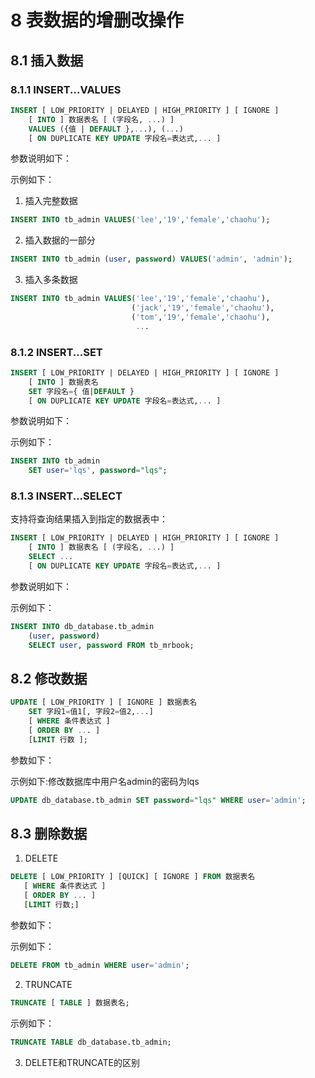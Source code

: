 # 8 表数据的增删改操作

## 8.1 插入数据

### 8.1.1 INSERT...VALUES
```sql
INSERT [ LOW_PRIORITY | DELAYED | HIGH_PRIORITY ] [ IGNORE ]
    [ INTO ] 数据表名 [ (字段名, ...) ]
    VALUES ({值 | DEFAULT },...), (...)
    [ ON DUPLICATE KEY UPDATE 字段名=表达式,... ]
```
参数说明如下：


示例如下：
1. 插入完整数据
```sql
INSERT INTO tb_admin VALUES('lee','19','female','chaohu'); 
```
2. 插入数据的一部分
```sql
INSERT INTO tb_admin (user, password) VALUES('admin', 'admin');
```
3. 插入多条数据
```sql
INSERT INTO tb_admin VALUES('lee','19','female','chaohu'),
                           ('jack','19','female','chaohu'),
                           ('tom','19','female','chaohu'),
                            ...
```
### 8.1.2 INSERT...SET
```sql
INSERT [ LOW_PRIORITY | DELAYED | HIGH_PRIORITY ] [ IGNORE ]
    [ INTO ] 数据表名
    SET 字段名={ 值|DEFAULT }
    [ ON DUPLICATE KEY UPDATE 字段名=表达式,... ]
```
参数说明如下：


示例如下：
```sql
INSERT INTO tb_admin
    SET user='lqs', password="lqs";
```

### 8.1.3 INSERT...SELECT
支持将查询结果插入到指定的数据表中：
```sql
INSERT [ LOW_PRIORITY | DELAYED | HIGH_PRIORITY ] [ IGNORE ]
    [ INTO ] 数据表名 [ (字段名, ...) ]
    SELECT ...
    [ ON DUPLICATE KEY UPDATE 字段名=表达式,... ]
```
参数说明如下：


示例如下：
```sql
INSERT INTO db_database.tb_admin
    (user, password)
    SELECT user, password FROM tb_mrbook;
```

## 8.2 修改数据
```sql
UPDATE [ LOW_PRIORITY ] [ IGNORE ] 数据表名
    SET 字段1=值1[, 字段2=值2,...]
    [ WHERE 条件表达式 ]
    [ ORDER BY ... ]
    [LIMIT 行数 ];
```
参数如下：


示例如下:修改数据库中用户名admin的密码为lqs
```sql
UPDATE db_database.tb_admin SET password="lqs" WHERE user='admin';
```

## 8.3 删除数据

1. DELETE
```sql
DELETE [ LOW_PRIORITY ] [QUICK] [ IGNORE ] FROM 数据表名
   [ WHERE 条件表达式 ]
   [ ORDER BY ... ]
   [LIMIT 行数;]
```
参数如下：


示例如下：
```sql
DELETE FROM tb_admin WHERE user='admin';
```

2. TRUNCATE
```sql
TRUNCATE [ TABLE ] 数据表名;
```

示例如下：
```sql
TRUNCATE TABLE db_database.tb_admin;
```

3. DELETE和TRUNCATE的区别
```text

```